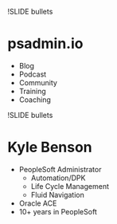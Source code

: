 !SLIDE bullets

# psadmin.io

* Blog
* Podcast
* Community
* Training
* Coaching

!SLIDE bullets

# Kyle Benson

* PeopleSoft Administrator 
    * Automation/DPK
    * Life Cycle Management
    * Fluid Navigation
* Oracle ACE
* 10+ years in PeopleSoft

